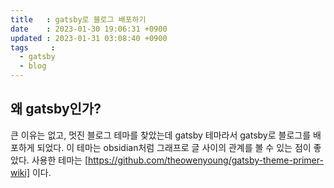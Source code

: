 ```yaml
---
title   : gatsby로 블로그 배포하기
date    : 2023-01-30 19:06:31 +0900
updated : 2023-01-31 03:08:40 +0900
tags     :
  - gatsby
  - blog
---
```


## 왜 gatsby인가?
큰 이유는 없고, 멋진 블로그 테마를 찾았는데 gatsby 테마라서 gatsby로 블로그를 배포하게 되었다.
이 테마는 obsidian처럼 그래프로 글 사이의 관계를 볼 수 있는 점이 좋았다.
사용한 테마는 [https://github.com/theowenyoung/gatsby-theme-primer-wiki] 이다.
